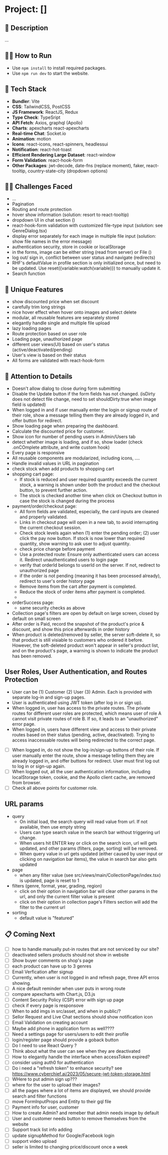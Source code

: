 # Project: []

## 🙊 Description

...

## 🏃‍➡️ How to Run

- Use `npm install` to install required packages.
- Use `npm run dev` to start the website.

## 🥞 Tech Stack

- **Bundler**: Vite
- **CSS**: TailwindCSS, PostCSS
- **JS Framework**: ReactJS, Redux
- **Type Check**: TypeSript
- **API Fetch**: Axios, graphql (Apollo)
- **Charts**: apexcharts react-apexcharts
- **Real-time Chat**: Socket.io
- **Animation**: motion
- **Icons**: react-icons, react-spinners, headlessui
- **Notification**: react-hot-toast
- **Efficient Rendering Large Dataset**: react-window
- **Form Validation**: react-hook-form
- **Other Packages**: jwt-decode, date-fns (replace moment), faker, react-tooltip, country-state-city (dropdown options)

## 🏋️‍♀️ Challenges Faced

- ...
- Pagination
- Routing and route protection
- hover show information (solution: resort to react-tooltip)
- dropdown UI in chat section ()
- react-hook-form validation with customized file-type input (solution: see GenreDialog.tsx)
- display error separately for each image in multiple file input (solution: show file names in the error message)
- authentication security, store in cookie or localStorage
- in the forms, image can be either string (read from server) or File ()
- log out/ sign in, conflict between user status and navigate (redirects)
- RHF's defaultValue in profile section is only initialized once, but need to be updated. Use reset({variable:watch(variable)}) to manually update it.
- Search function

## 🦄 Unique Features

- show discounted price when set discount
- carefully trim long strings
- nice hover effect when hover onto images and select delete
- modular, all reusable features are separately stored
- elegantly handle single and multiple file upload
- lazy loading pages
- Route protection based on user role
- Loading page, unauthorized page
- different user views(UI) based on user's status (active/deactivated/pending)
- User's view is based on their status
- All forms are validated with react-hook-form

## 🦄 Attention to Details

- Doesn't allow dialog to close during form submitting
- Disable the Update button if the form fields has not changed. (isDirty does not detect file change, need to set shouldDirty:true when image field is updated)
- When logged in and if user manually enter the login or signup route of their role, show a message telling them they are already logged in, and offer button for redirect.
- Show loading page when preparing the dashboard.
- Calculate the discounted price for customer.
- Show icon for number of pending users in Admin/Users tab
- detect whether image is loading, and if so, show loader (check .onCOmplete attribute, and write custom hook)
- Every page is responsive
- All reusable components are modularized, including icons, ....
- Handle invalid values in URL in pagination
- check stock when add products to shopping cart
- shopping cart page:
  - If stock is reduced and user required quantity exceeds the current stock, a warning is shown under both the product and the checkout button, to prevent further action.
  - The stock is checked another time when click on Checkout button in case the stock is changed during the process
- payment/order/checkout page:
  - All form fields are validated, especially, the card inputs are cleaned and properly validated.
  - Links in checkout page will open in a new tab, to avoid interrupting the current checkout session.
  - Check stock levels again when (1) enter the pending order; (2) user click the pay now button. If stock is now lower than required quantity, show warning to ask user to adjust quantity.
  - check price change before payment
  - Use a protected route: Ensure only authenticated users can access it. Redirect unauthenticated users to login page
  - verify that orderId belongs to userId on the server. If not, redirect to unauthorized page
  - if the order is not pending (meaning it has been processed already), redirect to user's order history page
  - Remove items from the cart after payment is completed.
  - Reduce the stock of order items after payment is completed.
  -
- orderSuccess page:
  - same security checks as above
- Collection page's filters are open by default on large screen, closed by default on small screen
- After order is Paid, record the snapshot of the product's price & discount, and show this price afterwards in order history
- When product is deleted/removed by seller, the server soft-delete it, so that product is still visiable to customers who ordered it before. However, the soft-deleted product won't appear in seller's product list, and on the product's page, a warning is shown to indicate the product has been removed.

## User Roles, User Authentication, and Routes Protection

- User can be (1) Customer (2) User (3) Admin. Each is provided with separate log-in and sign-up pages.
- User is authenticated using JWT token (after log in or sign up).
- When logged in, user has access to the private routes. The private routes for different user roles are protected, which means user of role A cannot visit private routes of role B. If so, it leads to an "unauthorized" error page.
- When logged in, users have different view and access to their private routes based on their status (pending, active, deactivated). Trying to access inaccessable routes will being redirected to the correct page.
- [ ] When logged in, do not show the log-in/sign-up buttons of their role. If user manually enter the route, show a message telling them they are already logged in, and offer buttons for redirect. User must first log out to log in or sign-up again.
- [ ] When logged out, all the user authentication information, including localStorage token, cookie, and the Apollo client cache, are removed from browser.
- [ ] Check all above points for customer role.

## URL params

- query
  - On initial load, the search query will read value from url. If not available, then use empty string
  - Users can type search value in the search bar without triggering url change.
  - When users hit ENTER key or click on the search icon, url will gets updated, and other params (filters, page, sorting) will be removed.
  - When query value in url gets updated (either caused by user input or clicking on navigation bar items), the value in search bar also gets updated
- page
  - when any filter value (see src/views/main/CollectionPage/index.tsx) is updated, page is reset to 1
- filters (genre, format, year, grading, region)
  - click on their option in navigation bar will clear other params in the url, and only the current filter value is present
  - click on their option in collection page's Filters section will add the filter to the current url
- sorting
  - default value is "featured"

## 📋 Coming Next

- [ ] how to handle manually put-in routes that are not serviced by our site?
- [ ] deactivated sellers products should not show in website
- [ ] Show buyer comments on shop's page
- [ ] each product can have up to 3 genres
- [ ] Email Verfication after signup
- [ ] Currently, when user is not logged in and refresh page, three API erros showing.
- [ ] A nice default reminder when user puts in wrong route
- [ ] compare apexcharts with Chart.js, D3.js
- [ ] Content Security Policy (CSP) error with sign up page
- [ ] check if every page is responsove
- [ ] When to add imgs in src/asset, and when in public/?
- [ ] Sellor Request and Live Chat sections should show notification icon
- [ ] Email Validation on creating account
- [ ] Maybe add phone in application form as well????
- [ ] Need a settings page for users/users to edit their profile
- [ ] login/register page should provide a goback button
- [ ] Do I need to use React Query ?
- [ ] Think about what the user can see when they are deactivated
- [ ] How to elegantly handle the interface when accessToken expired?
- [ ] consider using auth0 for authentication
- [ ] Do i need a "refresh token" to enhance security? see https://www.cyberchief.ai/2023/05/secure-jwt-token-storage.html
- [ ] WHere to put admin sign up???
- [ ] where for the user to upload their images?
- [ ] all the pages where a lot of items are displayed, we should provide search and filter functions
- [ ] move FormInputProps and Entity to their gql file
- [ ] Payment info for user, customer
- [ ] How to create Admin? and remeber that admin needs image by default
- [ ] User and customer needs button to remove themselves from the website
- [ ] Support track list info adding
- [ ] update signupMethod for Google/Facebook login
- [ ] support video upload
- [ ] seller is limited to changing price/discount once a week
